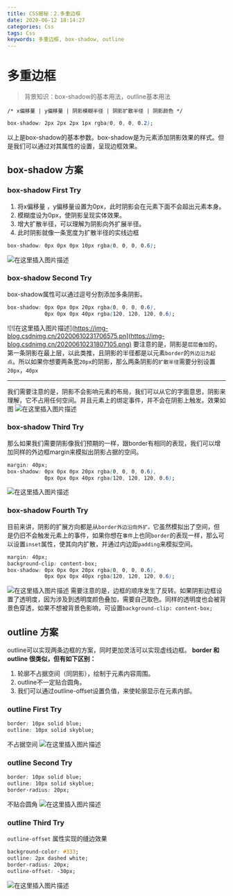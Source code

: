 ```yaml
---
title: CSS揭秘：2.多重边框
date: 2020-06-12 18:14:27
categories: Css
tags: Css
keywords: 多重边框, box-shadow, outline
---
```

# 多重边框
> 背景知识：box-shadow的基本用法，outline基本用法

```
/* x偏移量 | y偏移量 | 阴影模糊半径 | 阴影扩散半径 | 阴影颜色 */
```
```css
box-shadow: 2px 2px 2px 1px rgba(0, 0, 0, 0.2);
```
以上是box-shadow的基本参数。box-shadow是为元素添加阴影效果的样式。但是我们可以通过对其属性的设置，呈现边框效果。
<!-- more -->
## box-shadow 方案
### box-shadow First Try
1. 将x偏移量 ，y偏移量设置为0px，此时阴影会在元素下面不会超出元素本身。
2. 模糊度设为0px，使阴影呈现实体效果。
3. 增大扩散半径，可以理解为阴影向外扩展半径。
4. 此时阴影就像一条宽度为扩散半径的实线边框
```css
box-shadow: 0px 0px 0px 10px rgba(0, 0, 0, 0.6);
```
![在这里插入图片描述](https://img-blog.csdnimg.cn/20200610231531723.png)
### box-shadow Second Try
box-shadow属性可以通过逗号分割添加多条阴影。
```css
box-shadow: 0px 0px 0px 20px rgba(0, 0, 0, 0.6),
            0px 0px 0px 40px rgba(120, 120, 120, 0.6);
```
![!\[在这里插入图片描述\](https://img-blog.csdnimg.cn/20200610231706575.pn](https://img-blog.csdnimg.cn/20200610231807105.png)
要注意的是，阴影是`层层叠加`的，第一条阴影在最上层，以此类推，且阴影的半径都是以元素`border`的`外边沿为起点`。所以如果你想要两条宽`20px`的阴影，那么两条阴影的`扩散半径`需要分别设置`20px`，`40px`

---
我们需要注意的是，阴影不会影响元素的布局，我们可以从它的字面意思，阴影来理解，它不占用任何空间。并且元素上的绑定事件，并不会在阴影上触发。效果如图
![在这里插入图片描述](https://img-blog.csdnimg.cn/20200610232610906.png?x-oss-process=image/watermark,type_ZmFuZ3poZW5naGVpdGk,shadow_10,text_aHR0cHM6Ly9ibG9nLmNzZG4ubmV0L2x1bmh1aTE5OTRf,size_16,color_FFFFFF,t_70)
### box-shadow Third Try
那么如果我们需要阴影像我们预期的一样，跟border有相同的表现，我们可以增加同样的外边框margin来模拟出阴影占据的空间。
```css
margin: 40px;
box-shadow: 0px 0px 0px 20px rgba(0, 0, 0, 0.6),
            0px 0px 0px 40px rgba(120, 120, 120, 0.6);
```
![在这里插入图片描述](https://img-blog.csdnimg.cn/2020061023293232.png?x-oss-process=image/watermark,type_ZmFuZ3poZW5naGVpdGk,shadow_10,text_aHR0cHM6Ly9ibG9nLmNzZG4ubmV0L2x1bmh1aTE5OTRf,size_16,color_FFFFFF,t_70)
### box-shadow Fourth Try
目前来讲，阴影的扩展方向都是从`border外边沿向外扩。`它虽然模拟出了空间，但是仍旧不会触发元素上的事件，如果你想在`事件`上也同`border`的表现一样，那么可以设置`inset`属性，使其向内扩散，并通过内边距`padding`来模拟空间。
```css
margin: 40px;
background-clip: content-box;
box-shadow: 0px 0px 0px 20px rgba(0, 0, 0, 0.6),
            0px 0px 0px 40px rgba(120, 120, 120, 0.6);
```
![在这里插入图片描述](https://img-blog.csdnimg.cn/20200610233456274.png?x-oss-process=image/watermark,type_ZmFuZ3poZW5naGVpdGk,shadow_10,text_aHR0cHM6Ly9ibG9nLmNzZG4ubmV0L2x1bmh1aTE5OTRf,size_16,color_FFFFFF,t_70)
需要注意的是，边框的顺序发生了反转。如果阴影边框设置了透明度，因为涉及到透明度颜色叠加，需要自己取色。同样的透明度也会被背景色穿透，如果不想被背景色影响，可设置`background-clip: content-box;`

## outline 方案
outline可以实现两条边框的方案，同时更加灵活可以实现虚线边框。
**border 和 outline 很类似，但有如下区别：**
1. 轮廓不占据空间（同阴影），绘制于元素内容周围。
2. outline不一定贴合圆角。
3. 我们可以通过outline-offset设置负值，来使轮廓显示在元素内部。
### outline  First Try
```css
border: 10px solid blue;
outline: 10px solid skyblue;
```
不占据空间
![在这里插入图片描述](https://img-blog.csdnimg.cn/2020061023585033.png?x-oss-process=image/watermark,type_ZmFuZ3poZW5naGVpdGk,shadow_10,text_aHR0cHM6Ly9ibG9nLmNzZG4ubmV0L2x1bmh1aTE5OTRf,size_16,color_FFFFFF,t_70)
### outline Second Try
```css
border: 10px solid blue;
outline: 10px solid skyblue;
border-radius: 20px;
```
不贴合圆角
![在这里插入图片描述](https://img-blog.csdnimg.cn/20200611000119188.png)
### outline Third Try
`outline-offset` 属性实现的缝边效果

```css
background-color: #333;
outline: 2px dashed white;
border-radius: 20px;
outline-offset: -30px;
```

![在这里插入图片描述](https://img-blog.csdnimg.cn/20200611000409118.png)